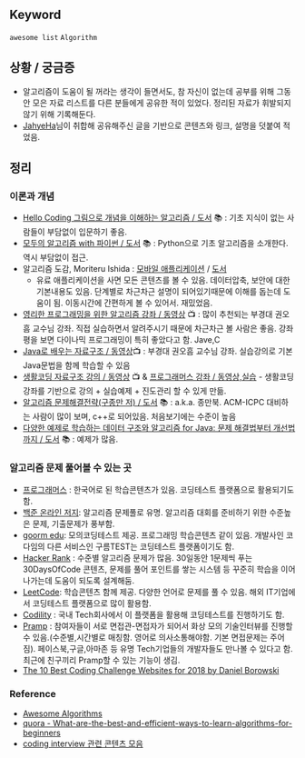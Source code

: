 ## Keyword
`awesome list` `Algorithm`

## 상황 / 궁금증
- 알고리즘이 도움이 될 꺼라는 생각이 들면서도, 참 자신이 없는데 공부를 위해 그동안 모은 자료 리스트를 다른 분들에게 공유한 적이 있었다. 정리된 자료가 휘발되지 않기 위해 기록해둔다. 
- [JahyeHa](https://github.com/jahyeha)님이 취합해 공유해주신 글을 기반으로 콘텐츠와 링크, 설명을 덧붙여 적었음.

## 정리
### 이론과 개념
- [Hello Coding 그림으로 개념을 이해하는 알고리즘 / 도서](http://www.hanbit.co.kr/store/books/look.php?p_code=B5896248244) :books: : 기초 지식이 없는 사람들이 부담없이 입문하기 좋음. 
- [모두의 알고리즘 with 파이썬 / 도서](https://www.gilbut.co.kr/book/bookView.aspx?bookcode=BN001731&page=1&TF=T) :books: : Python으로 기초 알고리즘을 소개한다. 역시 부담없이 접근.
- 알고리즘 도감, Moriteru Ishida : [모바일 애플리케이션](http://algorithm.wiki/ko/app/) / [도서](http://jpub.tistory.com/760)
  - 유료 애플리케이션을 사면 모든 콘텐츠를 볼 수 있음. 데이터압축, 보안에 대한 기본내용도 있음. 단계별로 차근차근 설명이 되어있기때문에 이해를 돕는데 도움이 됨. 이동시간에 간편하게 볼 수 있어서. 재밌었음.
- [영리한 프로그래밍을 위한 알고리즘 강좌 / 동영상](https://www.inflearn.com/course/%EC%95%8C%EA%B3%A0%EB%A6%AC%EC%A6%98-%EA%B0%95%EC%A2%8C/) :tv: : 많이 추천되는 부경대 권오흠 교수님 강좌. 직접 실습하면서 알려주시기 때문에 차근차근 볼 사람은 좋음. 강좌 평을 보면 다이나믹 프로그래밍이 특히 좋았다고 함. Jave,C
- [Java로 배우는 자료구조 / 동영상](https://www.inflearn.com/course/java-%EC%9E%90%EB%A3%8C%EA%B5%AC%EC%A1%B0/):tv: : 부경대 권오흠 교수님 강좌. 실습강의로 기본 Java문법을 함께 학습할 수 있음
- [생활코딩 자료구조 강의 / 동영상](https://opentutorials.org/module/1335) :tv: & [프로그래머스 강좌 / 동영상,실습](https://programmers.co.kr/learn/courses/17) - 생활코딩 강좌를 기반으로 강의 + 실습예제 + 진도관리 할 수 있게 만듦.
- [알고리즘 문제해결전략(구종만 저) / 도서](http://book.algospot.com/toc.html) :books: : a.k.a. 종만북. ACM-ICPC 대비하는 사람이 많이 보며, c++로 되어있음. 처음보기에는 수준이 높음
- [다양한 예제로 학습하는 데이터 구조와 알고리즘 for Java: 문제 해결법부터 개선법까지 / 도서](http://www.insightbook.co.kr/book/programming-insight/%EB%8B%A4%EC%96%91%ED%95%9C-%EC%98%88%EC%A0%9C%EB%A1%9C-%ED%95%99%EC%8A%B5%ED%95%98%EB%8A%94-%EB%8D%B0%EC%9D%B4%ED%84%B0-%EA%B5%AC%EC%A1%B0%EC%99%80-%EC%95%8C%EA%B3%A0%EB%A6%AC%EC%A6%98-for-java) :books: : 예제가 많음.

### 알고리즘 문제 풀어볼 수 있는 곳
- [프로그래머스](https://programmers.co.kr/) : 한국어로 된 학습콘텐츠가 있음. 코딩테스트 플랫폼으로 활용되기도 함.
- [백준 온라인 저지](https://www.acmicpc.net/): 알고리즘 문제풀로 유명. 알고리즘 대회를 준비하기 위한 수준높은 문제, 기출문제가 풍부함.
- [goorm edu](https://edu.goorm.io/): 모의코딩테스트 제공. 프로그래밍 학습콘텐츠 같이 있음. 개발사인 코다임의 다른 서비스인 구름TEST는 코딩테스트 플랫폼이기도 함.
- [Hacker Rank](https://www.hackerrank.com/) : 수준별 알고리즘 문제가 많음. 30일동안 1문제씩 푸는 30DaysOfCode 콘텐츠, 문제를 풀어 포인트를 쌓는 시스템 등 꾸준히 학습을 이어나가는데 도움이 되도록 설계해둠.
- [LeetCode](https://leetcode.com/): 학습콘텐츠 함께 제공. 다양한 언어로 문제를 풀 수 있음. 해외 IT기업에서 코딩테스트 플랫폼으로 많이 활용함.
- [Codility](http://app.codility.com/programmers/) : 국내 Tech회사에서 이 플랫폼을 활용해 코딩테스트를 진행하기도 함.
- [Pramp](https://www.pramp.com/) : 참여자들이 서로 면접관-면접자가 되어서 화상 모의 기술인터뷰를 진행할 수 있음.(수준별,시간별로 매칭함. 영어로 의사소통해야함. 기본 면접문제는 주어짐). 페이스북,구글,아마존 등 유명 Tech기업들의 개발자들도 만나볼 수 있다고 함. 최근에 친구끼리 Pramp할 수 있는 기능이 생김.
- [The 10 Best Coding Challenge Websites for 2018 by Daniel Borowski](https://medium.com/coderbyte/the-10-best-coding-challenge-websites-for-2018-12b57645b654)

### Reference
- [Awesome Algorithms](http://gaerae.com/awesome-algorithms/?utm_campaign=%EA%B0%9C%EB%B0%9C%EC%9E%90%EC%8A%A4%EB%9F%BD%EB%8B%A4&utm_medium=social&utm_source=gaerae.com)
- [quora - What-are-the-best-and-efficient-ways-to-learn-algorithms-for-beginners](https://www.quora.com/What-are-the-best-and-efficient-ways-to-learn-algorithms-for-beginners)
- [coding interview 관련 콘텐츠 모음](/CodingInterview/guide.md)

